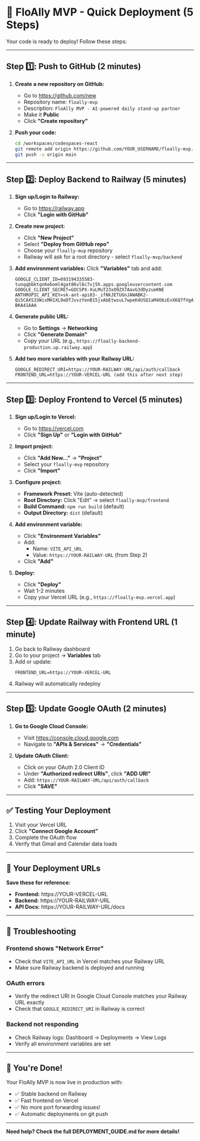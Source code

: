 # 🚀 FloAlly MVP - Quick Deployment (5 Steps)

Your code is ready to deploy! Follow these steps:

---

## Step 1️⃣: Push to GitHub (2 minutes)

1. **Create a new repository on GitHub:**
   - Go to https://github.com/new
   - Repository name: `floally-mvp`
   - Description: `FloAlly MVP - AI-powered daily stand-up partner`
   - Make it **Public**
   - Click **"Create repository"**

2. **Push your code:**
   ```bash
   cd /workspaces/codespaces-react
   git remote add origin https://github.com/YOUR_USERNAME/floally-mvp.git
   git push -u origin main
   ```

---

## Step 2️⃣: Deploy Backend to Railway (5 minutes)

1. **Sign up/Login to Railway:**
   - Go to https://railway.app
   - Click **"Login with GitHub"**

2. **Create new project:**
   - Click **"New Project"**
   - Select **"Deploy from GitHub repo"**
   - Choose your `floally-mvp` repository
   - Railway will ask for a root directory - select `floally-mvp/backend`

3. **Add environment variables:**
   Click **"Variables"** tab and add:
   ```
   GOOGLE_CLIENT_ID=693194335583-tunqqbbktqn6eboml4gat86vl6c7vj5h.apps.googleusercontent.com
   GOOGLE_CLIENT_SECRET=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
   ANTHROPIC_API_KEY=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
   ```

4. **Generate public URL:**
   - Go to **Settings** → **Networking**
   - Click **"Generate Domain"**
   - Copy your URL (e.g., `https://floally-backend-production.up.railway.app`)

5. **Add two more variables with your Railway URL:**
   ```
   GOOGLE_REDIRECT_URI=https://YOUR-RAILWAY-URL/api/auth/callback
   FRONTEND_URL=https://YOUR-VERCEL-URL (add this after next step)
   ```

---

## Step 3️⃣: Deploy Frontend to Vercel (5 minutes)

1. **Sign up/Login to Vercel:**
   - Go to https://vercel.com
   - Click **"Sign Up"** or **"Login with GitHub"**

2. **Import project:**
   - Click **"Add New..."** → **"Project"**
   - Select your `floally-mvp` repository
   - Click **"Import"**

3. **Configure project:**
   - **Framework Preset:** Vite (auto-detected)
   - **Root Directory:** Click "Edit" → select `floally-mvp/frontend`
   - **Build Command:** `npm run build` (default)
   - **Output Directory:** `dist` (default)

4. **Add environment variable:**
   - Click **"Environment Variables"**
   - Add:
     - Name: `VITE_API_URL`
     - Value: `https://YOUR-RAILWAY-URL` (from Step 2)
   - Click **"Add"**

5. **Deploy:**
   - Click **"Deploy"**
   - Wait 1-2 minutes
   - Copy your Vercel URL (e.g., `https://floally-mvp.vercel.app`)

---

## Step 4️⃣: Update Railway with Frontend URL (1 minute)

1. Go back to Railway dashboard
2. Go to your project → **Variables** tab
3. Add or update:
   ```
   FRONTEND_URL=https://YOUR-VERCEL-URL
   ```
4. Railway will automatically redeploy

---

## Step 5️⃣: Update Google OAuth (2 minutes)

1. **Go to Google Cloud Console:**
   - Visit https://console.cloud.google.com
   - Navigate to **"APIs & Services"** → **"Credentials"**

2. **Update OAuth Client:**
   - Click on your OAuth 2.0 Client ID
   - Under **"Authorized redirect URIs"**, click **"ADD URI"**
   - Add: `https://YOUR-RAILWAY-URL/api/auth/callback`
   - Click **"SAVE"**

---

## ✅ Testing Your Deployment

1. Visit your Vercel URL
2. Click **"Connect Google Account"**
3. Complete the OAuth flow
4. Verify that Gmail and Calendar data loads

---

## 📝 Your Deployment URLs

**Save these for reference:**

- **Frontend:** https://YOUR-VERCEL-URL
- **Backend:** https://YOUR-RAILWAY-URL
- **API Docs:** https://YOUR-RAILWAY-URL/docs

---

## 🐛 Troubleshooting

### Frontend shows "Network Error"
- Check that `VITE_API_URL` in Vercel matches your Railway URL
- Make sure Railway backend is deployed and running

### OAuth errors
- Verify the redirect URI in Google Cloud Console matches your Railway URL exactly
- Check that `GOOGLE_REDIRECT_URI` in Railway is correct

### Backend not responding
- Check Railway logs: Dashboard → Deployments → View Logs
- Verify all environment variables are set

---

## 🎉 You're Done!

Your FloAlly MVP is now live in production with:
- ✅ Stable backend on Railway
- ✅ Fast frontend on Vercel
- ✅ No more port forwarding issues!
- ✅ Automatic deployments on git push

---

**Need help? Check the full DEPLOYMENT_GUIDE.md for more details!**
